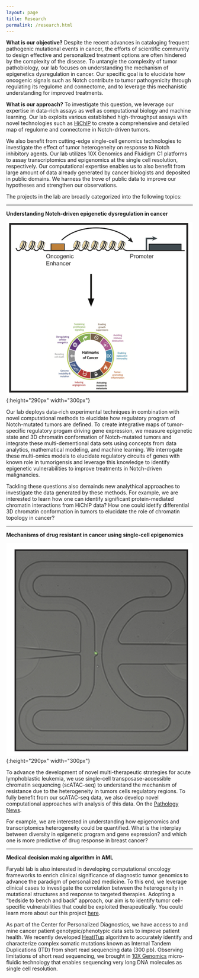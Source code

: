 ```yaml
---
layout: page
title: Research
permalink: /research.html
---
```


**What is our objective?** Despite the recent advances in cataloging frequent pathogenic mutational events in cancer, the efforts of scientific community to design effective and personalized treatment options are often hindered by the complexity of the disease. To untangle the complexity of tumor pathobiology, our lab focuses on understanding the mechanism of epigenetics dysregulation in cancer. Our specific goal is to elucidate how oncogenic signals such as Notch contribute to tumor pathogenicity through regulating its regulome and connectome, and to leverage this mechanistic understanding for improved treatments.

**What is our approach?** To investigate this question, we leverage our expertise in data-rich assays as well as computational biology and machine learning. Our lab exploits various established high-throughput assays with novel technologies such as [HiChIP](https://www.nature.com/nmeth/journal/v13/n11/full/nmeth.3999.html) to create a comprehensive and detailed map of regulome and connectome in Notch-driven tumors. 

We also benefit from cutting-edge single-cell genomics technologies to investigate the effect of tumor heterogeneity on response to Notch inhibitory agents. Our lab utilizes 10X Genomics and Fluidigm C1 platforms to assay transcriptomics and epigenomics at the single cell resolution, respectively. Our computational expertise enables us to also benefit from large amount of data already generated by cancer biologists and deposited in public domains. We harness the trove of public data to improve our hypotheses and strengthen our observations. 

The projects in the lab are broadly categorized into the following topics: 

----

**Understanding Notch-driven epigenetic dysregulation in cancer**

![Epegenetics in Cancer](assets/epigenetics.png){:height="290px" width="300px"} 

Our lab deploys data-rich experimental techniques in combination with novel computational methods to elucidate how regulatory program of Notch-mutated tumors are defined. To create integrative maps of tumor-specific regulatory progam driving gene expression, we measure epigenetic state and 3D chromatin conformation of Notch-mutated tumors and integrate these multi-dementional data sets using concepts from data analytics, mathematical modeling, and machine learning. We interrogate these multi-omics models to elucidate regulatory circuits of genes with known role in tumorigensis and leverage this knowledge to identify epigenetic vulnerabilities to improve treatments in Notch-driven malignancies.

Tackling these questions also demainds new analythical approaches to investigate the data generated by these methods. For example, we are interested to learn how one can identify significant protein-mediated chromatin interactions from HiChIP data? How one could idetify differential 3D chromatin conformation in tumors to elucidate the role of chromatin topology in cancer?

----

**Mechanisms of drug resistant in cancer using single-cell epigenomics**

![Singel Cell Epegenetics in Cancer](assets/singleCell.jpg){:height="290px" width="300px"} 

To advance the development of novel multi-therapeutic strategies for acute lymphoblastic leukemia, we use single-cell transposase-accessible chromatin sequencing (scATAC-seq) to understand the mechanism of resistance due to the heterogeneity in tumors cells regulatory regions. To fully benefit from our scATAC-seq data, we also develop novel computational approaches with analysis of this data. On the [Pathology News](http://pathology.med.upenn.edu/news/faryabi-lab-receives-grant-transdisciplinary-awards-program-translational-medicine-and). 

For example, we are interested in understanding how epigenomics and transcriptomics heterogeneity could be quantified. What is the interplay between diversity in epigenetic program and gene expression? and which one is more predictive of drug response in breast cancer?

----

**Medical decision making algorithm in AML**

[comment]: <![FLT3 in AML](assets/precision.png){:height="290px" width="300px"}>

Faryabi lab is also interested in developing computational oncology frameworks to enrich clinical significance of diagnostic tumor genomics to advance the paradigm of personalized medicine. To this end, we leverage clinical cases to investigate the correlation between the heterogeneity in mutational structures and response to targeted therapies. Adopting a “bedside to bench and back” approach, our aim is to identify tumor cell-specific vulnerabilities that could be exploited therapeutically. You could learn more about our this project [here](https://www.youtube.com/watch?v=vqLXfHXP98A&index=20&list=PLRGEsZTjjo8mLReT4vqHU6cc_d4hn46GV).  

As part of the Center for Personalized Diagnostics, we have access to and mine cancer patient genotypic/phenotypic data sets to improve patient health. We recently developed [HeatITup](https://github.com/faryabib/HeatITup) algorithm to accurately identify and characterize complex somatic mutations known as Internal Tandem Duplications (ITD) from short read sequencing data (300 pb). Observing limitations of short read sequencing, we brought in [10X Genomics](https://www.10xgenomics.com/genome/) micro-fluidic technology that enables sequencing very long DNA molecules as single cell resolution. 
